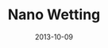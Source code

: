 ---
title: Nano Wetting
summary: The nano-wetting behaviour of ionic liquids.
tags:
- Nano Wetting
date: "2013-10-09"

# Optional external URL for project (replaces project detail page).
external_link: 

image:
  caption: Photo by Toa Heftiba on Unsplash
  focal_point: Smart
---